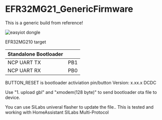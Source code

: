# EFR32MG21_GenericFirmware

This is a generic build from reference!

![easyiot dongle](https://github.com/xsp1989/zigbeeFirmware/blob/master/Pic/easyiot%20Dongle.png)

EFR32MG210 target

|Standalone Bootloader| |
|---|---|
|NCP UART TX| PB1|
|NCP UART RX|PB0|

BUTTON_RESET is bootloader activiation pin/button
Version: x.xx.x
DCDC

Use "1. upload gbl" and "xmodem(128 byte)" to send bootloader ota file to device.

You can use SiLabs univeral flasher to update the file..
This is tested and working with HomeAssistant SILabs Multi-Protocol

